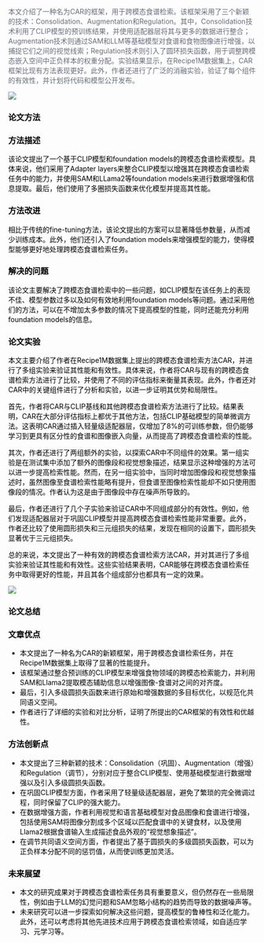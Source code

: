 <font style="color:rgb(102, 110, 121);">本文介绍了一种名为CAR的框架，用于跨模态食谱检索。该框架采用了三个新颖的技术：Consolidation、Augmentation和Regulation。其中，Consolidation技术利用了CLIP模型的预训练结果，并使用适配器层将其与更多的数据进行整合；Augmentation技术则通过SAM和LLM等基础模型对食谱和食物图像进行增强，以捕捉它们之间的视觉线索；Regulation技术则引入了圆环损失函数，用于调整跨模态嵌入空间中正负样本的权重分配。实验结果显示，在Recipe1M数据集上，CAR框架比现有方法表现更好。此外，作者还进行了广泛的消融实验，验证了每个组件的有效性，并计划将代码和模型公开发布。</font>

![](https://cdn.nlark.com/yuque/0/2023/png/406504/1702294476170-b6ac05fe-dcd2-4e8e-a977-774cdf584f2a.png)

### **<font style="color:rgb(0, 0, 0);">论文方法</font>**
### **<font style="color:rgb(0, 0, 0);">方法描述</font>**
<font style="color:rgb(0, 0, 0);">该论文提出了一个基于CLIP模型和foundation models的跨模态食谱检索模型。具体来说，他们采用了Adapter layers来整合CLIP模型以增强其在跨模态食谱检索任务中的能力，并使用SAM和LLama2等foundation models来进行数据增强和信息提取。最后，他们使用了多圈损失函数来优化模型并提高其性能。</font>

### **<font style="color:rgb(0, 0, 0);">方法改进</font>**
<font style="color:rgb(0, 0, 0);">相比于传统的fine-tuning方法，该论文提出的方案可以显著降低参数量，从而减少训练成本。此外，他们还引入了foundation models来增强模型的能力，使得模型能够更好地处理跨模态食谱检索任务。</font>

### **<font style="color:rgb(0, 0, 0);">解决的问题</font>**
<font style="color:rgb(0, 0, 0);">该论文主要解决了跨模态食谱检索中的一些问题，如CLIP模型在该任务上的表现不佳、模型参数过多以及如何有效地利用foundation models等问题。通过采用他们的方法，可以在不增加太多参数的情况下提高模型的性能，同时还能充分利用foundation models的信息。</font>

### **<font style="color:rgb(0, 0, 0);">论文实验</font>**
<font style="color:rgb(0, 0, 0);">本文主要介绍了作者在Recipe1M数据集上提出的跨模态食谱检索方法CAR，并进行了多组实验来验证其性能和有效性。具体来说，作者将CAR与现有的跨模态食谱检索方法进行了比较，并使用了不同的评估指标来衡量其表现。此外，作者还对CAR中的关键组件进行了分析和实验，以进一步证明其优势和局限性。</font>

<font style="color:rgb(0, 0, 0);">首先，作者将CAR与CLIP基线和其他跨模态食谱检索方法进行了比较。结果表明，CAR在大部分评估指标上都优于其他方法，包括CLIP基础模型的简单微调方法。这表明CAR通过插入轻量级适配器层，仅增加了8%的可训练参数，但仍能够学习到更具有区分性的食谱和图像嵌入向量，从而提高了跨模态食谱检索的性能。</font>

<font style="color:rgb(0, 0, 0);">其次，作者还进行了两组额外的实验，以探索CAR中不同组件的效果。第一组实验是在测试集中添加了额外的图像段和视觉想象描述，结果显示这种增强的方法可以进一步提高检索性能。然而，在另一组实验中，当同时增加图像段和视觉想象描述时，虽然图像至食谱检索性能略有提升，但食谱至图像检索性能却不如只使用图像段的情况。作者认为这是由于图像段中存在噪声所导致的。</font>

<font style="color:rgb(0, 0, 0);">最后，作者还进行了几个子实验来验证CAR中不同组成部分的有效性。例如，他们发现适配器层对于巩固CLIP模型并提高跨模态食谱检索性能非常重要。此外，作者还比较了使用圆形损失和三元组损失的结果，发现在相同的设置下，圆形损失显著优于三元组损失。</font>

<font style="color:rgb(0, 0, 0);">总的来说，本文提出了一种有效的跨模态食谱检索方法CAR，并对其进行了多组实验来验证其性能和有效性。这些实验结果表明，CAR能够在跨模态食谱检索任务中取得更好的性能，并且其各个组成部分也都具有一定的效果。</font>

![](https://cdn.nlark.com/yuque/0/2023/png/406504/1702294489706-266414d9-846a-4bd4-b60f-ad647e5de9a3.png)

### **<font style="color:rgb(0, 0, 0);">论文总结</font>**
### **<font style="color:rgb(0, 0, 0);">文章优点</font>**
+ <font style="color:rgb(0, 0, 0);">本文提出了一种名为CAR的新颖框架，用于跨模态食谱检索任务，并在Recipe1M数据集上取得了显著的性能提升。</font>
+ <font style="color:rgb(0, 0, 0);">该框架通过整合预训练的CLIP模型来增强食物领域的跨模态检索能力，并利用SAM和Llama2提取模态辅助信息以增强图像-食谱对之间的对齐度。</font>
+ <font style="color:rgb(0, 0, 0);">最后，引入多级圆损失函数来进行原始和增强数据的多目标优化，以规范化共同语义空间。</font>
+ <font style="color:rgb(0, 0, 0);">作者进行了详细的实验和对比分析，证明了所提出的CAR框架的有效性和优越性。</font>

### **<font style="color:rgb(0, 0, 0);">方法创新点</font>**
+ <font style="color:rgb(0, 0, 0);">本文提出了三种新颖的技术：Consolidation（巩固）、Augmentation（增强）和Regulation（调节），分别对应于整合CLIP模型、使用基础模型进行数据增强以及引入多级圆损失函数。</font>
+ <font style="color:rgb(0, 0, 0);">在巩固CLIP模型方面，作者采用了轻量级适配器层，避免了繁琐的完全微调过程，同时保留了CLIP的强大能力。</font>
+ <font style="color:rgb(0, 0, 0);">在数据增强方面，作者利用视觉和语言基础模型对食品图像和食谱进行增强，包括使用SAM将图像分割成多个区域以匹配食谱中的关键食材，以及使用Llama2根据食谱输入生成描述食品外观的“视觉想象描述”。</font>
+ <font style="color:rgb(0, 0, 0);">在调节共同语义空间方面，作者提出了基于圆损失的多级圆损失函数，可以为正负样本分配不同的惩罚值，从而使训练更加灵活。</font>

### **<font style="color:rgb(0, 0, 0);">未来展望</font>**
+ <font style="color:rgb(0, 0, 0);">本文的研究成果对于跨模态食谱检索任务具有重要意义，但仍然存在一些局限性，例如由于LLM的幻觉问题和SAM忽略小结构的趋势而导致的数据噪声等。</font>
+ <font style="color:rgb(0, 0, 0);">未来研究可以进一步探索如何解决这些问题，提高模型的鲁棒性和泛化能力。此外，还可以考虑将其他先进技术应用于跨模态食谱检索领域，如自适应学习、元学习等。</font>


